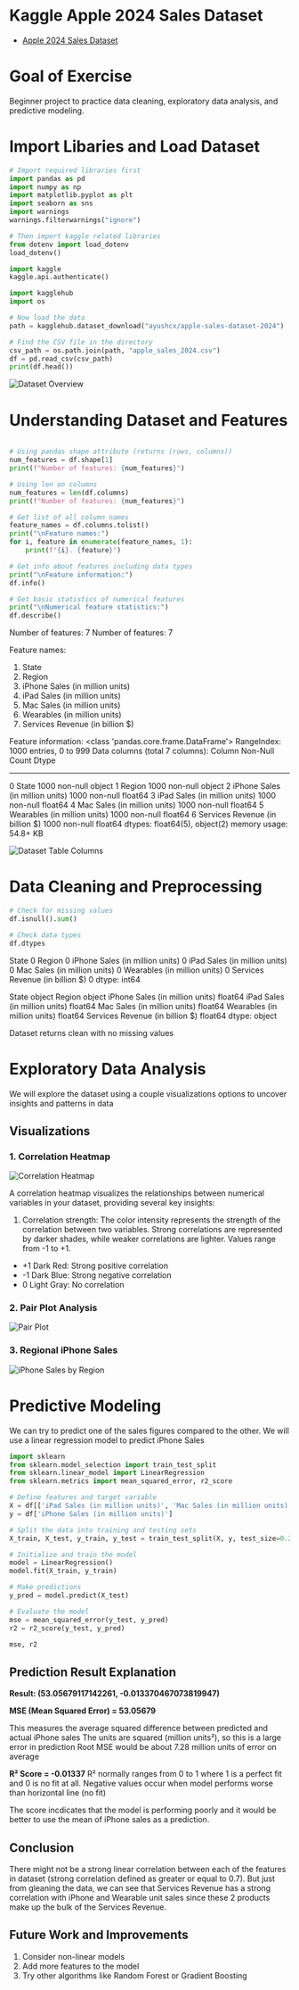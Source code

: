 
# Kaggle Apple 2024 Sales Dataset

- [Apple 2024 Sales Dataset](https://www.kaggle.com/datasets/chozenwon/apple-2024-sales-dataset)

# Goal of Exercise

Beginner project to practice data cleaning, exploratory data analysis, and predictive modeling. 

# Import Libaries and Load Dataset

```python
# Import required libraries first
import pandas as pd 
import numpy as np 
import matplotlib.pyplot as plt
import seaborn as sns 
import warnings 
warnings.filterwarnings("ignore")

# Then import kaggle related libraries
from dotenv import load_dotenv
load_dotenv()

import kaggle
kaggle.api.authenticate()

import kagglehub
import os

# Now load the data
path = kagglehub.dataset_download("ayushcx/apple-sales-dataset-2024")

# Find the CSV file in the directory
csv_path = os.path.join(path, "apple_sales_2024.csv")
df = pd.read_csv(csv_path)
print(df.head())
```
![Dataset Overview](images/dataset_overview.png)

# Understanding Dataset and Features

```python

# Using pandas shape attribute (returns (rows, columns))
num_features = df.shape[1]
print(f"Number of features: {num_features}")

# Using len on columns
num_features = len(df.columns)
print(f"Number of features: {num_features}")

# Get list of all column names
feature_names = df.columns.tolist()
print("\nFeature names:")
for i, feature in enumerate(feature_names, 1):
    print(f"{i}. {feature}")

# Get info about features including data types
print("\nFeature information:")
df.info()

# Get basic statistics of numerical features
print("\nNumerical feature statistics:")
df.describe()


```

Number of features: 7
Number of features: 7

Feature names:
1. State
2. Region
3. iPhone Sales (in million units)
4. iPad Sales (in million units)
5. Mac Sales (in million units)
6. Wearables (in million units)
7. Services Revenue (in billion $)

Feature information:
<class 'pandas.core.frame.DataFrame'>
RangeIndex: 1000 entries, 0 to 999
Data columns (total 7 columns):
     Column                           Non-Null Count  Dtype  
---  ------                           --------------  -----  
 0   State                            1000 non-null   object 
 1   Region                           1000 non-null   object 
 2   iPhone Sales (in million units)  1000 non-null   float64
 3   iPad Sales (in million units)    1000 non-null   float64
 4   Mac Sales (in million units)     1000 non-null   float64
 5   Wearables (in million units)     1000 non-null   float64
 6   Services Revenue (in billion $)  1000 non-null   float64
dtypes: float64(5), object(2)
memory usage: 54.8+ KB

![Dataset Table Columns](images/dataset_table_columns.png)

# Data Cleaning and Preprocessing

```python
# Check for missing values
df.isnull().sum()

# Check data types
df.dtypes

```
State                              0
Region                             0
iPhone Sales (in million units)    0
iPad Sales (in million units)      0
Mac Sales (in million units)       0
Wearables (in million units)       0
Services Revenue (in billion $)    0
dtype: int64

State                               object
Region                              object
iPhone Sales (in million units)    float64
iPad Sales (in million units)      float64
Mac Sales (in million units)       float64
Wearables (in million units)       float64
Services Revenue (in billion $)    float64
dtype: object

Dataset returns clean with no missing values

# Exploratory Data Analysis

We will explore the dataset using a couple visualizations options to uncover insights and patterns in data

## Visualizations


### 1. Correlation Heatmap
![Correlation Heatmap](images/correlation_heatmap.png)

A correlation heatmap visualizes the relationships between numerical variables in your dataset, providing several key insights:
1. Correlation strength: The color intensity represents the strength of the correlation between two variables. Strong correlations are represented by darker shades, while weaker correlations are lighter. Values range from -1 to +1.

- +1 Dark Red: Strong positive correlation
- -1 Dark Blue: Strong negative correlation
- 0 Light Gray: No correlation

### 2. Pair Plot Analysis
![Pair Plot](images/pairplot.png)

### 3. Regional iPhone Sales
![iPhone Sales by Region](images/iphone_sales_region.png)

# Predictive Modeling

We can try to predict one of the sales figures compared to the other. We will use a linear regression model to predict iPhone Sales 

```python
import sklearn 
from sklearn.model_selection import train_test_split
from sklearn.linear_model import LinearRegression
from sklearn.metrics import mean_squared_error, r2_score

# Define features and target variable
X = df[['iPad Sales (in million units)', 'Mac Sales (in million units)', 'Wearables (in million units)', 'Services Revenue (in billion $)']]
y = df['iPhone Sales (in million units)']

# Split the data into training and testing sets
X_train, X_test, y_train, y_test = train_test_split(X, y, test_size=0.2, random_state=42)

# Initialize and train the model
model = LinearRegression()
model.fit(X_train, y_train)

# Make predictions
y_pred = model.predict(X_test)

# Evaluate the model
mse = mean_squared_error(y_test, y_pred)
r2 = r2_score(y_test, y_pred)

mse, r2

```
## Prediction Result Explanation

**Result: (53.05679117142261, -0.013370467073819947)**

**MSE (Mean Squared Error) = 53.05679**

This measures the average squared difference between predicted and actual iPhone sales
The units are squared (million units²), so this is a large error in prediction
Root MSE would be about 7.28 million units of error on average

**R² Score = -0.01337**
R² normally ranges from 0 to 1 where 1 is a perfect fit and 0 is no fit at all. Negative values occur when model performs worse than horizontal line (no fit)

The score incdicates that the model is performing poorly and it would be better to use the mean of iPhone sales as a prediction. 

## Conclusion

There might not be a strong linear correlation between each of the features in dataset (strong correlation defined as greater or equal to 0.7). But just from gleaning the data, we can see that Services Revenue has a strong correlation with iPhone and Wearable unit sales since these 2 products make up the bulk of the Services Revenue. 

## Future Work and Improvements

1. Consider non-linear models
2. Add more features to the model
3. Try other algorithms like Random Forest or Gradient Boosting
